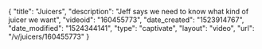 {
    "title": "Juicers",
    "description": "Jeff says we need to know what kind of juicer we want",
    "videoid": "160455773",
    "date_created": "1523914767",
    "date_modified": "1524344141",
    "type": "captivate",
    "layout": "video",
    "url": "\/v\/juicers\/160455773"
}